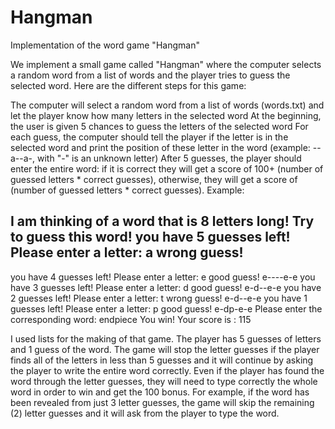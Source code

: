 # Hangman
Implementation of the word game "Hangman"


We implement a small game called "Hangman" where the computer selects a random word from a list of words and the player tries to guess the selected word. Here are the different steps for this game:

The computer will select a random word from a list of words (words.txt) and let the player know how many letters in the selected word
At the beginning, the user is given 5 chances to guess the letters of the selected word
For each guess, the computer should tell the player if the letter is in the selected word and print the position of these letter in the word (example: --a--a-, with "-" is an unknown letter)
After 5 guesses, the player should enter the entire word: if it is correct they will get a score of 100+ (number of guessed letters * correct guesses), otherwise, they will get a score of (number of guessed letters * correct guesses).
Example:

I am thinking of a word that is 8  letters long! Try to guess this word!
you have  5 guesses left!
Please enter a letter: a
wrong guess!
--------
you have  4 guesses left!
Please enter a letter: e
good guess!
e----e-e
you have  3 guesses left!
Please enter a letter: d
good guess!
e-d--e-e
you have  2 guesses left!
Please enter a letter: t
wrong guess!
e-d--e-e
you have  1 guesses left!
Please enter a letter: p
good guess!
e-dp-e-e
Please enter the corresponding word: endpiece
You win! Your score is :  115



I used lists for the making of that game. 
The player has 5 guesses of letters and 1 guess of the word. The game will stop the letter guesses if the player finds all of the letters in less than 5 guesses and it will continue by asking the player to write the entire word correctly. 
Even if the player has found the word through the letter guesses, they will need to type correctly the whole word in order to win and get the 100 bonus. For example, if the word has been revealed from just 3 letter guesses, the game will skip the remaining (2) letter guesses and it will ask from the player to type the word. 
